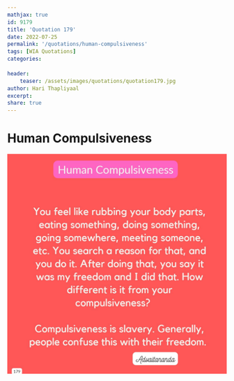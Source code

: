 ```yaml
---
mathjax: true
id: 9179
title: 'Quotation 179'
date: 2022-07-25
permalink: '/quotations/human-compulsiveness'
tags: [WIA Quotations] 
categories: 

header:
    teaser: /assets/images/quotations/quotation179.jpg
author: Hari Thapliyaal 
excerpt:
share: true 
---
```


# Human Compulsiveness

![Human Compulsiveness](/assets/images/quotations/quotation179.jpg)
